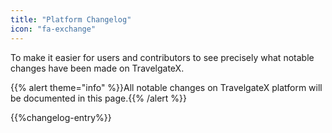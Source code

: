 ```yaml
---
title: "Platform Changelog"
icon: "fa-exchange"
---
```


To make it easier for users and contributors to see precisely what notable changes have been made on TravelgateX.

{{% alert theme="info" %}}All notable changes on TravelgateX platform will be documented in this page.{{% /alert %}}

{{%changelog-entry%}}